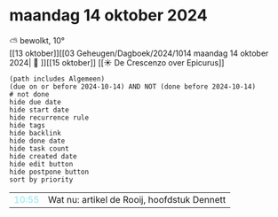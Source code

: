 # maandag 14 oktober 2024

⛅ bewolkt, 10°<br>[[13 oktober]][[03 Geheugen/Dagboek/2024/1014 maandag 14 oktober 2024| 📓 ]][[15 oktober]]
[[☀️ De Crescenzo over Epicurus]]
```tasks
(path includes Algemeen)
(due on or before 2024-10-14) AND NOT (done before 2024-10-14)
# not done
hide due date
hide start date
hide recurrence rule
hide tags
hide backlink
hide done date
hide task count
hide created date
hide edit button
hide postpone button 
sort by priority 
```

|     |   |
| --- | ---  |
| <font color=#8be9f1>10:55 |  Wat nu: artikel de Rooij, hoofdstuk Dennett  |
